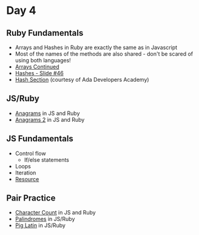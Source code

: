 Day 4
======================
Ruby Fundamentals
----------------------
* Arrays and Hashes in Ruby are exactly the same as in Javascript
* Most of the names of the methods are also shared - don't be scared of using both languages!
* [Arrays Continued](https://prezi.com/khg0wb0dqio-/ga/)
* [Hashes - Slide #46](/week-01/intro_to_rails_final.pdf)
* [Hash Section](https://github.com/Ada-Developers-Academy/textbook-curriculum/blob/master/01-ruby-fundamentals/02-intro-to-object-types.md) (courtesy of Ada Developers Academy)

JS/Ruby
------------------------
* [Anagrams](https://github.com/CodePlatoon/anagrams) in JS and Ruby
* [Anagrams 2](https://github.com/CodePlatoon/anagrams2) in JS and Ruby

JS Fundamentals
--------------------
* Control flow
	* If/else statements
* Loops
* Iteration
* [Resource](/week-01/Controlflowlecture.pdf)

Pair Practice
-------------
* [Character Count](https://github.com/CodePlatoon/char-count) in JS and Ruby
* [Palindromes](https://github.com/CodePlatoon/palindromes) in JS/Ruby
* [Pig Latin](https://github.com/CodePlatoon/pig-latin) in JS/Ruby
